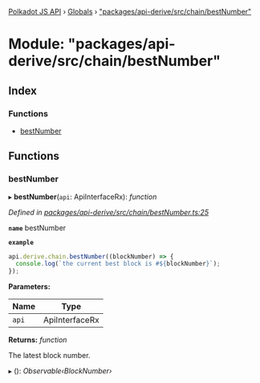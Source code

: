 [Polkadot JS API](../README.md) › [Globals](../globals.md) › ["packages/api-derive/src/chain/bestNumber"](_packages_api_derive_src_chain_bestnumber_.md)

# Module: "packages/api-derive/src/chain/bestNumber"

## Index

### Functions

* [bestNumber](_packages_api_derive_src_chain_bestnumber_.md#bestnumber)

## Functions

###  bestNumber

▸ **bestNumber**(`api`: ApiInterfaceRx): *function*

*Defined in [packages/api-derive/src/chain/bestNumber.ts:25](https://github.com/polkadot-js/api/blob/a1df86468/packages/api-derive/src/chain/bestNumber.ts#L25)*

**`name`** bestNumber

**`example`** 
<BR>

```javascript
api.derive.chain.bestNumber((blockNumber) => {
  console.log(`the current best block is #${blockNumber}`);
});
```

**Parameters:**

Name | Type |
------ | ------ |
`api` | ApiInterfaceRx |

**Returns:** *function*

The latest block number.

▸ (): *Observable‹BlockNumber›*
